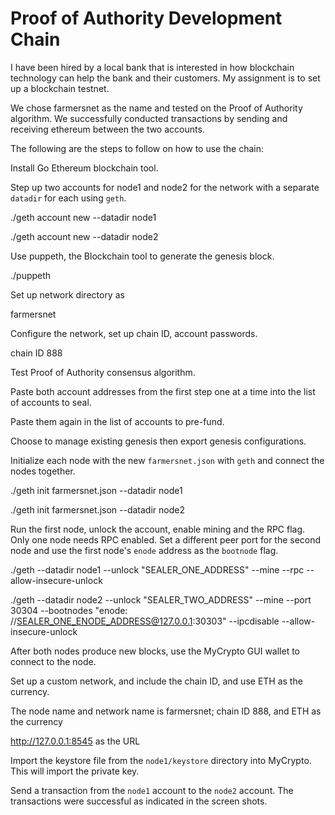 # Proof of Authority Development Chain

I have been hired by a local bank that is interested in how blockchain technology can help the bank and their customers. My assignment is to set up a blockchain testnet.

We chose farmersnet as the name and tested on the Proof of Authority algorithm. We successfully conducted transactions by sending and receiving ethereum between the two accounts.

The following are the steps to follow on how to use the chain:

Install Go Ethereum blockchain tool.

Step up two accounts for node1 and node2 for the network with a separate `datadir` for each using `geth`.

./geth account new --datadir node1

./geth account new --datadir node2



Use puppeth, the Blockchain tool to generate the genesis block.

./puppeth



Set up network directory as

farmersnet



Configure the network, set up chain ID, account passwords.

chain ID 888



Test Proof of Authority consensus algorithm.



Paste both account addresses from the first step one at a time into the list of accounts to seal.

Paste them again in the list of accounts to pre-fund.


Choose to manage existing genesis then export genesis configurations.


Initialize each node with the new `farmersnet.json` with `geth` and connect the nodes together.

./geth init farmersnet.json --datadir node1

./geth init farmersnet.json --datadir node2



Run the first node, unlock the account, enable mining and the RPC flag. Only one node needs RPC enabled.
Set a different peer port for the second node and use the first node's `enode` address as the `bootnode` flag.

./geth --datadir node1 --unlock "SEALER_ONE_ADDRESS" --mine --rpc --allow-insecure-unlock

./geth --datadir node2 --unlock "SEALER_TWO_ADDRESS" --mine --port 30304 --bootnodes "enode:
//SEALER_ONE_ENODE_ADDRESS@127.0.0.1:30303" --ipcdisable --allow-insecure-unlock


    
After both nodes produce new blocks, use the MyCrypto GUI wallet to connect to the node.


Set up a custom network, and include the chain ID, and use ETH as the currency.

The node name and network name is farmersnet; chain ID 888, and ETH as the currency

http://127.0.0.1:8545 as the URL


        
Import the keystore file from the `node1/keystore` directory into MyCrypto. This will import the private key.


Send a transaction from the `node1` account to the `node2` account. The transactions were successful as indicated in the screen shots.